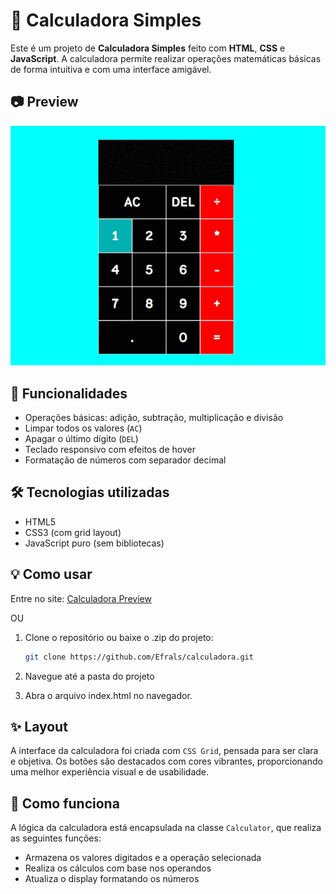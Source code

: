 # 🧮 Calculadora Simples

Este é um projeto de **Calculadora Simples** feito com **HTML**, **CSS** e **JavaScript**. A calculadora permite realizar operações matemáticas básicas de forma intuitiva e com uma interface amigável.

## 📷 Preview

<img src="assets/images/PreviewCalculadora.gif" alt="Preview da Calculadora" width="600"/>

## 🚀 Funcionalidades

- Operações básicas: adição, subtração, multiplicação e divisão
- Limpar todos os valores (`AC`)
- Apagar o último dígito (`DEL`)
- Teclado responsivo com efeitos de hover
- Formatação de números com separador decimal

## 🛠️ Tecnologias utilizadas

- HTML5
- CSS3 (com grid layout)
- JavaScript puro (sem bibliotecas)

## 💡 Como usar

Entre no site:
[Calculadora Preview](https://calculadoraers.netlify.app)

OU

1. Clone o repositório ou baixe o .zip do projeto:
   ```bash
   git clone https://github.com/Efrals/calculadora.git

2. Navegue até a pasta do projeto

3. Abra o arquivo index.html no navegador.

## ✨ Layout

A interface da calculadora foi criada com `CSS Grid`, pensada para ser clara e objetiva. Os botões são destacados com cores vibrantes, proporcionando uma melhor experiência visual e de usabilidade.

## 🧠 Como funciona

A lógica da calculadora está encapsulada na classe `Calculator`, que realiza as seguintes funções:

- Armazena os valores digitados e a operação selecionada
- Realiza os cálculos com base nos operandos
- Atualiza o display formatando os números
